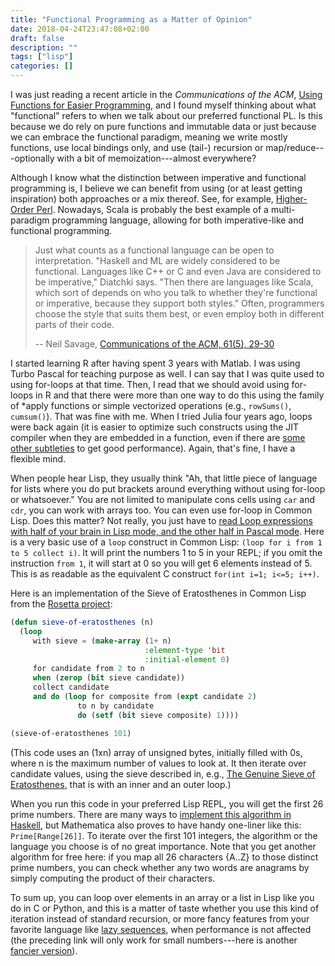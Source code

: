 ```yaml
---
title: "Functional Programming as a Matter of Opinion"
date: 2018-04-24T23:47:08+02:00
draft: false
description: ""
tags: ["lisp"]
categories: []
---
```


I was just reading a recent article in the *Communications of the ACM*, [Using Functions for Easier Programming](https://cacm.acm.org/magazines/2018/5/227202-using-functions-for-easier-programming/fulltext), and I found myself thinking about what "functional" refers to when we talk about our preferred functional PL. Is this because we do rely on pure functions and immutable data or just because we can embrace the functional paradigm, meaning we write mostly functions, use local bindings only, and use (tail-) recursion or map/reduce---optionally with a bit of memoization---almost everywhere? 

<!--more-->

Although I know what the distinction between imperative and functional programming is, I believe we can benefit from using (or at least getting inspiration) both approaches or a mix thereof. See, for example, [Higher-Order Perl](https://hop.perl.plover.com). Nowadays, Scala is probably the best example of a multi-paradigm programming language, allowing for both imperative-like and functional programming.

> Just what counts as a functional language can be open to interpretation. "Haskell and ML are widely considered to be functional. Languages like C++ or C and even Java are considered to be imperative," Diatchki says. "Then there are languages like Scala, which sort of depends on who you talk to whether they're functional or imperative, because they support both styles." Often, programmers choose the style that suits them best, or even employ both in different parts of their code.
>
> -- Neil Savage, [Communications of the ACM, 61(5), 29-30](https://cacm.acm.org/magazines/2018/5/227202-using-functions-for-easier-programming/fulltext)

I started learning R after having spent 3 years with Matlab. I was using Turbo Pascal for teaching purpose as well. I can say that I was quite used to using for-loops at that time. Then, I read that we should avoid using for-loops in R and that there were more than one way to do this using the family of *apply functions or simple vectorized operations (e.g., `rowSums()`, `cumsum()`). That was fine with me. When I tried Julia four years ago, loops were back again (it is easier to optimize such constructs using the JIT compiler when they are embedded in a function, even if there are [some other subtleties](https://docs.julialang.org/en/stable/manual/performance-tips/) to get good performance). Again, that's fine, I have a flexible mind. 

When people hear Lisp, they usually think "Ah, that little piece of language for lists where you do put brackets around everything without using for-loop or whatsoever." You are not limited to manipulate cons cells using `car` and `cdr`, you can work with arrays too. You can even use for-loop in Common Lisp. Does this matter? Not really, you just have to [read Loop expressions with half of your brain in Lisp mode, and the other half in Pascal mode](http://cl-cookbook.sourceforge.net/loop.html). Here is a very basic use of a `loop` construct in Common Lisp: `(loop for i from 1 to 5 collect i)`. It will print the numbers 1 to 5 in your REPL; if you omit the instruction `from 1`, it will start at 0 so you will get 6 elements instead of 5. This is as readable as the equivalent C construct `for(int i=1; i<=5; i++)`.

Here is an implementation of the Sieve of Eratosthenes in Common Lisp from the [Rosetta project](https://rosettacode.org/wiki/Sieve_of_Eratosthenes#Common_Lisp):

```lisp
(defun sieve-of-eratosthenes (n)
  (loop
     with sieve = (make-array (1+ n)
                              :element-type 'bit
                              :initial-element 0)
     for candidate from 2 to n
     when (zerop (bit sieve candidate))
     collect candidate
     and do (loop for composite from (expt candidate 2) 
               to n by candidate
               do (setf (bit sieve composite) 1))))

(sieve-of-eratosthenes 101)
```
(This code uses an (1xn) array of unsigned bytes, initially filled with 0s, where n is the maximum number of values to look at. It then iterate over candidate values, using the sieve described in, e.g., [The Genuine Sieve of Eratosthenes](https://www.cs.hmc.edu/~oneill/papers/Sieve-JFP.pdf), that is with an inner and an outer loop.)

When you run this code in your preferred Lisp REPL, you will get the first 26 prime numbers. There are many ways to [implement this algorithm in Haskell](https://wiki.haskell.org/Prime_numbers), but Mathematica also proves to have handy one-liner like this: `Prime[Range[26]]`. To iterate over the first 101 integers, the algorithm or the language you choose is of no great importance. Note that you get another algorithm for free here: if you map all 26 characters {A..Z} to those distinct prime numbers, you can check whether any two words are anagrams by simply computing the product of their characters.

To sum up, you can loop over elements in an array or a list in Lisp like you do in C or Python, and this is a matter of taste whether you use this kind of iteration instead of standard recursion, or more fancy features from your favorite language like [lazy sequences](http://clojuredocs.org/clojure.core/lazy-seq#example-542692d3c026201cdc326ff1), when performance is not affected (the preceding link will only work for small numbers---here is another [fancier version](https://stackoverflow.com/a/22668959)).
